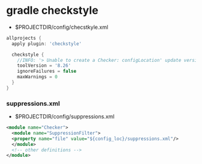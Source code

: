 # gradle checkstyle

- $PROJECTDIR/config/checstkyle.xml


```groovy
allprojects {
  apply plugin: 'checkstyle'

  checkstyle {
    //INFO: '> Unable to create a Checker: configLocation' update version
    toolVersion = '8.26'
    ignoreFailures = false
    maxWarnings = 0
  }
}
```

### suppressions.xml

- $PROJECTDIR/config/suppressions.xml

```xml
<module name="Checker">
  <module name="SuppressionFilter">
  <property name="file" value="${config_loc}/suppressions.xml"/>
  </module>
  <!-- other definitions -->
</module>
```
